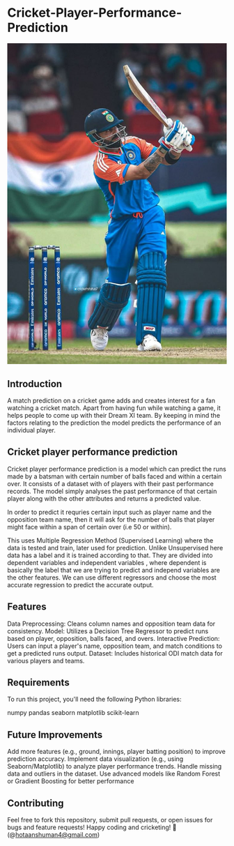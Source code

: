 # Cricket-Player-Performance-Prediction
![image alt](https://github.com/hotaanshuman4/Cricket-Player-Performance-Prediction/blob/2ee8c48a938bab289d1d914ecd4460ff90ea9a24/b2c3e362fd865551b264755169ab73f9.jpg)

## Introduction
A match prediction on a cricket game adds and creates interest for a fan watching a cricket match. Apart from having fun while watching a game, it helps people to come up with their Dream XI team. By keeping in mind the factors relating to the prediction the model predicts the performance of an individual player.

## Cricket player performance prediction
Cricket player performance prediction is a model which can predict the runs made by a batsman with certain number of balls faced and within a certain over. It consists of a dataset with of players with their past performance records. The model simply analyses the past performance of that certain player along with the other attributes and returns a predicted value.

In order to predict it requries certain input such as player name and the opposition team name, then it will ask for the number of balls that player might face within a span of certain over (i.e 50 or within).

This uses Multiple Regression Method (Supervised Learning) where the data is tested and train, later used for prediction. Unlike Unsupervised here data has a label and it is trained according to that. They are divided into dependent variables and independent variables , where dependent is basically the label that we are trying to predict and independ variables are the other features. We can use different regressors and choose the most accurate regression to predict the accurate output.

## Features
Data Preprocessing: Cleans column names and opposition team data for consistency.
Model: Utilizes a Decision Tree Regressor to predict runs based on player, opposition, balls faced, and overs.
Interactive Prediction: Users can input a player's name, opposition team, and match conditions to get a predicted runs output.
Dataset: Includes historical ODI match data for various players and teams.

## Requirements
To run this project, you'll need the following Python libraries:

numpy
pandas
seaborn
matplotlib
scikit-learn

## Future Improvements
Add more features (e.g., ground, innings, player batting position) to improve prediction accuracy.
Implement data visualization (e.g., using Seaborn/Matplotlib) to analyze player performance trends.
Handle missing data and outliers in the dataset.
Use advanced models like Random Forest or Gradient Boosting for better performance

## Contributing
Feel free to fork this repository, submit pull requests, or open issues for bugs and feature requests!
Happy coding and cricketing! 🏏(@hotaanshuman4@gmail.com)
